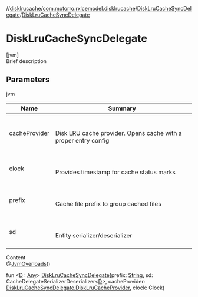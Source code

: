 //[disklrucache](../../index.md)/[com.motorro.rxlcemodel.disklrucache](../index.md)/[DiskLruCacheSyncDelegate](index.md)/[DiskLruCacheSyncDelegate](-disk-lru-cache-sync-delegate.md)



# DiskLruCacheSyncDelegate  
[jvm]  
Brief description  


## Parameters  
  
jvm  
  
|  Name|  Summary| 
|---|---|
| cacheProvider| <br><br>Disk LRU cache provider. Opens cache with a proper entry config<br><br>
| clock| <br><br>Provides timestamp for cache status marks<br><br>
| prefix| <br><br>Cache file prefix to group cached files<br><br>
| sd| <br><br>Entity serializer/deserializer<br><br>
  
  
Content  
@[JvmOverloads](https://kotlinlang.org/api/latest/jvm/stdlib/kotlin.jvm/-jvm-overloads/index.html)()  
  
fun <[D](index.md) : [Any](https://kotlinlang.org/api/latest/jvm/stdlib/kotlin/-any/index.html)> [DiskLruCacheSyncDelegate](-disk-lru-cache-sync-delegate.md)(prefix: [String](https://kotlinlang.org/api/latest/jvm/stdlib/kotlin/-string/index.html), sd: CacheDelegateSerializerDeserializer<[D](index.md)>, cacheProvider: [DiskLruCacheSyncDelegate.DiskLruCacheProvider](-disk-lru-cache-provider/index.md), clock: Clock)  




